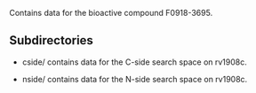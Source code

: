 Contains data for the bioactive compound F0918-3695.

## Subdirectories

- cside/ contains data for the C-side search space on rv1908c.

- nside/ contains data for the N-side search space on rv1908c.

